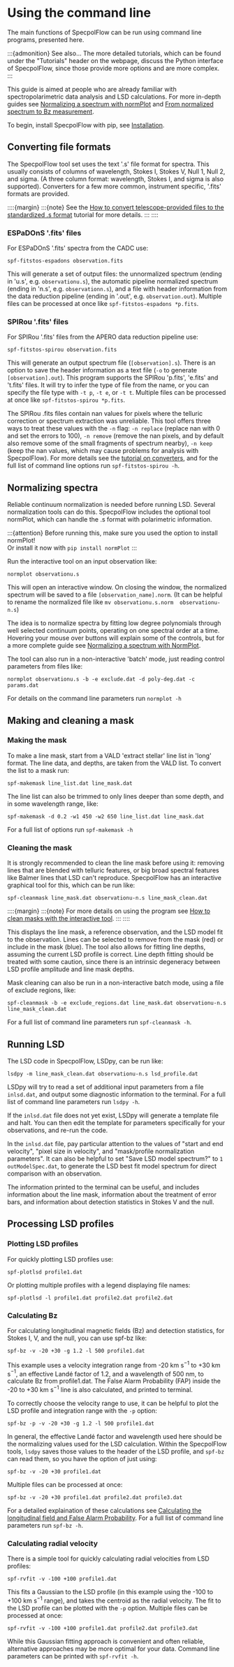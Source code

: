 # Using the command line

The main functions of SpecpolFlow can be run using command line programs, presented here. 

:::{admonition} See also...
The more detailed tutorials, which can be found under the "Tutorials" header on the webpage, discuss the Python interface of SpecpolFlow, since those provide more options and are more complex.  
:::

This guide is aimed at people who are already familiar with spectropolarimetric data analysis and LSD calculations. For more in-depth guides see [Normalizing a spectrum with normPlot](NormalizingOneSpectrum.md) and [From normalized spectrum to Bz measurement](OneObservationFlow_Tutorial.ipynb).

To begin, install SpecpolFlow with pip, see [Installation](Installation.md).

## Converting file formats

The SpecpolFlow tool set uses the text '.s' file format for spectra. This usually consists of columns of wavelength, Stokes I, Stokes V, Null 1, Null 2, and sigma. (A three column format: wavelength, Stokes I, and sigma is also supported). Converters for a few more common, instrument specific, '.fits' formats are provided. 

::::{margin}
:::{note}
See the [How to convert telescope-provided files to the standardized .s format](../Tutorials/1-ConvertToSFiles_Tutorial.ipynb) tutorial for more details.
:::
::::

### ESPaDOnS '.fits' files

For ESPaDOnS '.fits' spectra from the CADC use:
```
spf-fitstos-espadons observation.fits
```
This will generate a set of output files: the unnormalized spectrum (ending in 'u.s', e.g. `observationu.s`), the automatic pipeline normalized spectrum (ending in 'n.s', e.g. `observationn.s`), and a file with header information from the data reduction pipeline (ending in '.out', e.g. `observation.out`).  Multiple files can be processed at once like `spf-fitstos-espadons *p.fits`.

### SPIRou '.fits' files

For SPIRou '.fits' files from the APERO data reduction pipeline use:
```
spf-fitstos-spirou observation.fits
```
This will generate an output spectrum file (`[observation].s`). There is an option to save the header information as a text file (`-o` to generate `[observation].out`).  This program supports the SPIRou 'p.fits', 'e.fits' and 't.fits' files.  It will try to infer the type of file from the name, or you can specify the file type with `-t p`, `-t e`, or `-t t`.  Multiple files can be processed at once like `spf-fitstos-spirou *p.fits`.

The SPIRou .fits files contain nan values for pixels where the telluric correction or spectrum extraction was unreliable. This tool offers three ways to treat these values with the `-n` flag: `-n replace` (replace nan with 0 and set the errors to 100), `-n remove` (remove the nan pixels, and by default also remove some of the small fragments of spectrum nearby), `-n keep` (keep the nan values, which may cause problems for analysis with SpecpolFlow).  For more details see the [tutorial on converters](../Tutorials/1-ConvertToSFiles_Tutorial.ipynb), and for the full list of command line options run `spf-fitstos-spirou -h`.

## Normalizing spectra

Reliable continuum normalization is needed before running LSD. Several normalization tools can do this.  SpecpolFlow includes the optional tool normPlot, which can handle the .s format with polarimetric information. 

:::{attention} 
Before running this, make sure you used the option to install normPlot!  
Or install it now with `pip install normPlot`
:::

Run the interactive tool on an input observation like:
```
normplot observationu.s
```
This will open an interactive window.  On closing the window, the normalized spectrum will be saved to a file `[observation_name].norm`. (It can be helpful to rename the normalized file like `mv observationu.s.norm  observationu-n.s`)

The idea is to normalize spectra by fitting low degree polynomials through well selected continuum points, operating on one spectral order at a time.  Hovering your mouse over buttons will explain some of the controls, but for a more complete guide see [Normalizing a spectrum with NormPlot](NormalizingOneSpectrum.md).   

The tool can also run in a non-interactive 'batch' mode, just reading control parameters from files like:
```
normplot observationu.s -b -e exclude.dat -d poly-deg.dat -c params.dat
```
For details on the command line parameters run `normplot -h`

## Making and cleaning a mask

### Making the mask

To make a line mask, start from a VALD 'extract stellar' line list in 'long' format.  The line data, and depths, are taken from the VALD list.  To convert the list to a mask run:
```
spf-makemask line_list.dat line_mask.dat
```

The line list can also be trimmed to only lines deeper than some depth, and in some wavelength range, like:
```
spf-makemask -d 0.2 -w1 450 -w2 650 line_list.dat line_mask.dat
```
For a full list of options run `spf-makemask -h`

### Cleaning the mask

It is strongly recommended to clean the line mask before using it: removing lines that are blended with telluric features, or big broad spectral features like Balmer lines that LSD can't reproduce.  SpecpolFlow has an interactive graphical tool for this, which can be run like:
```
spf-cleanmask line_mask.dat observationu-n.s line_mask_clean.dat
```
::::{margin}
:::{note}
For more details on using the program see [How to clean masks with the interactive tool](../Tutorials/3b-MaskUI_Tutorial.md).
:::
::::

This displays the line mask, a reference observation, and the LSD model fit to the observation. Lines can be selected to remove from the mask (red) or include in the mask (blue). The tool also allows for fitting line depths, assuming the current LSD profile is correct. Line depth fitting should be treated with some caution, since there is an intrinsic degeneracy between LSD profile amplitude and line mask depths.

Mask cleaning can also be run in a non-interactive batch mode, using a file of exclude regions, like:
```
spf-cleanmask -b -e exclude_regions.dat line_mask.dat observationu-n.s line_mask_clean.dat
```
For a full list of command line parameters run `spf-cleanmask -h`.  


## Running LSD

The LSD code in SpecpolFlow, LSDpy, can be run like:
```
lsdpy -m line_mask_clean.dat observationu-n.s lsd_profile.dat
```
LSDpy will try to read a set of additional input parameters from a file `inlsd.dat`, and output some diagnostic information to the terminal.  For a full list of command line parameters run `lsdpy -h`.

If the `inlsd.dat` file does not yet exist, LSDpy will generate a template file and halt.  You can then edit the template for parameters specifically for your observations, and re-run the code.

In the `inlsd.dat` file, pay particular attention to the values of "start and end velocity", "pixel size in velocity", and "mask/profile normalization parameters".  It can also be helpful to set "Save LSD model spectrum?" to `1  outModelSpec.dat`, to generate the LSD best fit model spectrum for direct comparison with an observation.

The information printed to the terminal can be useful, and includes information about the line mask, information about the treatment of error bars, and information about detection statistics in Stokes V and the null.

## Processing LSD profiles

### Plotting LSD profiles
For quickly plotting LSD profiles use:
```
spf-plotlsd profile1.dat
```
Or plotting multiple profiles with a legend displaying file names:
```
spf-plotlsd -l profile1.dat profile2.dat profile2.dat
```

### Calculating Bz
For calculating longitudinal magnetic fields (Bz) and detection statistics, for Stokes I, V, and the null, you can use spf-bz like:
```
spf-bz -v -20 +30 -g 1.2 -l 500 profile1.dat
```
This example uses a velocity integration range from -20 km s$^{-1}$ to +30 km s$^{-1}$, an effective Landé factor of 1.2, and a wavelength of 500 nm, to calculate Bz from profile1.dat.  The False Alarm Probability (FAP) inside the -20 to +30 km s$^{-1}$ line is also calculated, and printed to terminal.  

To correctly choose the velocity range to use, it can be helpful to plot the LSD profile and integration range with the `-p` option:
```
spf-bz -p -v -20 +30 -g 1.2 -l 500 profile1.dat
```

In general, the effective Landé factor and wavelength used here should be the normalizing values used for the LSD calculation.  Within the SpecpolFlow tools, `lsdpy` saves those values to the header of the LSD profile, and `spf-bz` can read them, so you have the option of just using:
```
spf-bz -v -20 +30 profile1.dat
```
Multiple files can be processed at once:
```
spf-bz -v -20 +30 profile1.dat profile2.dat profile3.dat
```
For a detailed explaination of these calculations see [Calculating the longitudinal field and False Alarm Probability](../Tutorials/6-CalculateBz_Tutorial.ipynb).  For a full list of command line parameters run `spf-bz -h`.


### Calculating radial velocity

There is a simple tool for quickly calculating radial velocities from LSD profiles:
```
spf-rvfit -v -100 +100 profile1.dat
```
This fits a Gaussian to the LSD profile (in this example using the -100 to +100 km s$^{-1}$ range), and takes the centroid as the radial velocity.  The fit to the LSD profile can be plotted with the `-p` option.  Multiple files can be processed at once:
```
spf-rvfit -v -100 +100 profile1.dat profile2.dat profile3.dat
```
While this Gaussian fitting approach is convenient and often reliable, alternative approaches may be more optimal for your data.  Command line parameters can be printed with `spf-rvfit -h`.  
